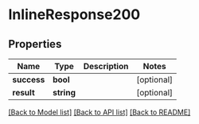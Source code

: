 # InlineResponse200

## Properties
Name | Type | Description | Notes
------------ | ------------- | ------------- | -------------
**success** | **bool** |  | [optional] 
**result** | **string** |  | [optional] 

[[Back to Model list]](../../README.md#documentation-for-models) [[Back to API list]](../../README.md#documentation-for-api-endpoints) [[Back to README]](../../README.md)

